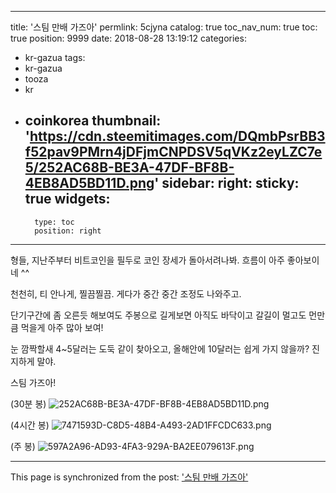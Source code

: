 
---
title: '스팀 만배 가즈아'
permlink: 5cjyna
catalog: true
toc_nav_num: true
toc: true
position: 9999
date: 2018-08-28 13:19:12
categories:
- kr-gazua
tags:
- kr-gazua
- tooza
- kr
- coinkorea
thumbnail: 'https://cdn.steemitimages.com/DQmbPsrBB3f52pav9PMrn4jDFjmCNPDSV5qVKz2eyLZC7e5/252AC68B-BE3A-47DF-BF8B-4EB8AD5BD11D.png'
sidebar:
    right:
        sticky: true
widgets:
    -
        type: toc
        position: right
---


형들, 지난주부터 비트코인을 필두로 코인 장세가 돌아서려나봐. 흐름이 아주 좋아보이네 ^^

천천히, 티 안나게, 찔끔찔끔. 게다가 중간 중간 조정도 나와주고.

단기구간에 좀 오른듯 해보여도 주봉으로 길게보면 아직도 바닥이고 갈길이 멀고도 먼만큼 먹을게 아주 많아 보여! 

눈 깜짝할새 4~5달러는 도둑 같이 찾아오고, 올해안에 10달러는 쉽게 가지 않을까? 진지하게 말야.

스팀 가즈아!

(30분 봉)
![252AC68B-BE3A-47DF-BF8B-4EB8AD5BD11D.png](https://cdn.steemitimages.com/DQmbPsrBB3f52pav9PMrn4jDFjmCNPDSV5qVKz2eyLZC7e5/252AC68B-BE3A-47DF-BF8B-4EB8AD5BD11D.png)

(4시간 봉)
![7471593D-C8D5-48B4-A493-2AD1FFCDC633.png](https://cdn.steemitimages.com/DQmbtgyND6ezCBFuPuv5sfFkHKYp55mmGmipBWfw7Pu3VzW/7471593D-C8D5-48B4-A493-2AD1FFCDC633.png)

(주 봉)
![597A2A96-AD93-4FA3-929A-BA2EE079613F.png](https://cdn.steemitimages.com/DQmUytwHwjPG9aiVTZuRiig8F7bJMaXsf6Ywce3vVQC2eHw/597A2A96-AD93-4FA3-929A-BA2EE079613F.png)

- - -

This page is synchronized from the post: ['스팀 만배 가즈아'](https://steemit.com/@jaydih/5cjyna)
